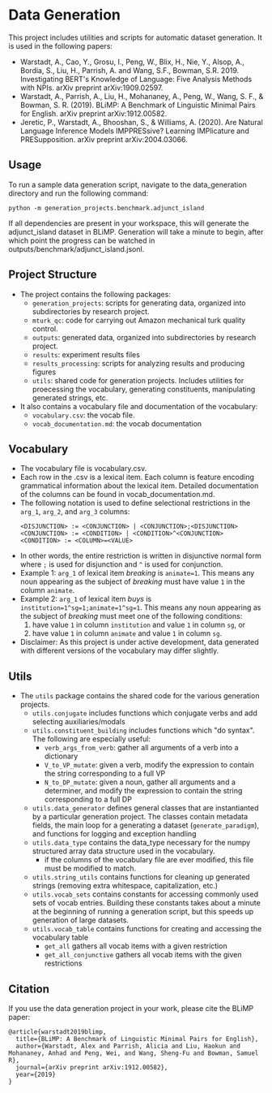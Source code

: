 # Data Generation
This project includes utilities and scripts for automatic dataset generation. It is used in the following papers:
- Warstadt, A., Cao, Y., Grosu, I., Peng, W., Blix, H., Nie, Y., Alsop, A., Bordia, S., Liu, H., Parrish, A. and Wang, S.F., Bowman, S.R. 2019. Investigating BERT's Knowledge of Language: Five Analysis Methods with NPIs. arXiv preprint arXiv:1909.02597.
- Warstadt, A., Parrish, A., Liu, H., Mohananey, A., Peng, W., Wang, S. F., & Bowman, S. R. (2019). BLiMP: A Benchmark of Linguistic Minimal Pairs for English. arXiv preprint arXiv:1912.00582.
- Jeretic, P., Warstadt, A., Bhooshan, S., & Williams, A. (2020). Are Natural Language Inference Models IMPPRESsive? Learning IMPlicature and PRESupposition. arXiv preprint arXiv:2004.03066.

## Usage
To run a sample data generation script, navigate to the data_generation directory and run the following command:
```
python -m generation_projects.benchmark.adjunct_island
```
    
If all dependencies are present in your workspace, this will generate the adjunct_island dataset in BLiMP. Generation will take a minute to begin, after which point the progress can be watched in outputs/benchmark/adjunct_island.jsonl.


## Project Structure
- The project contains the following packages:
    - ```generation_projects```: scripts for generating data, organized into subdirectories by research project.
    - ```mturk_qc```: code for carrying out Amazon mechanical turk quality control.
    - ```outputs```: generated data, organized into subdirectories by research project.
    - ```results```: experiment results files
    - ```results_processing```: scripts for analyzing results and producing figures
    - ```utils```: shared code for generation projects. Includes utilities for proecessing the vocabulary, generating constituents, manipulating generated strings, etc.
- It also contains a vocabulary file and documentation of the vocabulary:
    - ```vocabulary.csv```: the vocab file.
    - ```vocab_documentation.md```: the vocab documentation


## Vocabulary
- The vocabulary file is vocabulary.csv.
- Each row in the .csv is a lexical item. Each column is feature encoding grammatical information about the lexical item. Detailed documentation of the columns can be found in vocab_documentation.md.
- The following notation is used to define selectional restrictions in the ```arg_1```, ```arg_2```, and ```arg_3``` columns:
    ```
    <DISJUNCTION> := <CONJUNCTION> | <CONJUNCTION>;<DISJUNCTION>
    <CONJUNCTION> := <CONDITION> | <CONDITION>^<CONJUNCTION>
    <CONDITION> := <COLUMN>=<VALUE>
    ```
- In other words, the entire restriction is written in disjunctive normal form where ```;``` is used for disjunction and ```^``` is used for conjunction.
- Example 1: ```arg_1``` of lexical item *breaking* is ```animate=1```. This means any noun appearing as the subject of *breaking* must have value ```1``` in the column ```animate```. 
- Example 2: ```arg_1``` of lexical item *buys* is ```institution=1^sg=1;animate=1^sg=1```. This means any noun appearing as the subject of *breaking* must meet one of the following conditions: 
    1. have value ```1``` in column ```institution``` and value ```1``` in column ```sg```, or
    2. have value ```1``` in column ```animate``` and value ```1``` in column ```sg```. 
- Disclaimer: As this project is under active development, data generated with different versions of the vocabulary may differ slightly.


## Utils
- The ```utils``` package contains the shared code for the various generation projects.
    - ```utils.conjugate``` includes functions which conjugate verbs and add selecting auxiliaries/modals
    - ```utils.constituent_building``` includes functions which "do syntax". The following are especially useful:
        - ```verb_args_from_verb```: gather all arguments of a verb into a dictionary
        - ```V_to_VP_mutate```: given a verb, modify the expression to contain the string corresponding to a full VP
        - ```N_to_DP_mutate```: given a noun, gather all arguments and a determiner, and modify the expression to contain the string corresponding to a full DP
    - ```utils.data_generator``` defines general classes that are instantianted by a particular generation project. The classes contain metadata fields, the main loop for a generating a dataset (```generate_paradigm```), and functions for logging and exception handling
    - ```utils.data_type``` contains the data_type necessary for the numpy structured array data structure used in the vocabulary.
        - if the columns of the vocabulary file are ever modified, this file must be modified to match.
    - ```utils.string_utils``` contains functions for cleaning up generated strings (removing extra whitespace, capitalization, etc.)
    - ```utils.vocab_sets``` contains constants for accessing commonly used sets of vocab entries. Building these constants takes about a minute at the beginning of running a generation script, but this speeds up generation of large datasets.
    - ```utils.vocab_table``` contains functions for creating and accessing the vocabulary table
        - ```get_all``` gathers all vocab items with a given restriction
        - ```get_all_conjunctive``` gathers all vocab items with the given restrictions
        
## Citation
If you use the data generation project in your work, please cite the BLiMP paper:
```
@article{warstadt2019blimp,
  title={BLiMP: A Benchmark of Linguistic Minimal Pairs for English},
  author={Warstadt, Alex and Parrish, Alicia and Liu, Haokun and Mohananey, Anhad and Peng, Wei, and Wang, Sheng-Fu and Bowman, Samuel R},
  journal={arXiv preprint arXiv:1912.00582},
  year={2019}
}
```


